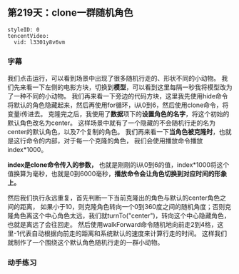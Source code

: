 ## 第219天：clone一群随机角色


```@TencentVideo
styleID: 0
tencentVideo:
  vid: l3301y8v6vm

```



### 字幕

我们点击运行，可以看到场景中出现了很多随机行走的、形状不同的小动物。
我们先来看一下左侧的电影方块，切换到**模型**，可以看到这里每隔一秒我将模型改为了一种不同的小动物。
我们再来看一下旁边的代码方块，这里我先使用hide命令将默认的角色隐藏起来，然后再使用for循环，i从0到6，然后使用clone命令，将变量i传进去。
克隆完之后，我使用了**数据**项下的**设置角色的名字**，将这个初始的默认角色改名为center。
这样场景中就有了一个隐藏的不会随机行走的名为center的默认角色，以及7个复制的角色。
我们再来看一下**当角色被克隆时**，也就是这行命令的内部，对于每一个克隆的角色，
我们会使用播放命令播放index*1000。 

**index是clone命令传入的参数，** 也就是刚刚的i从0到6的值，index*1000将这个值换算为毫秒，也就是0到6000毫秒，**播放命令会让角色切换到对应时间的形象上。**

然后我们执行永远重复，首先判断一下当前克隆出的角色与默认的center角色之间的距离，
如果小于10，则克隆角色转向一个0到360度之间的随机角度；否则克隆角色离这个中心角色太远，我们就turnTo("center")，转向这个中心隐藏角色，也就是离远了会往回走。
然后使用walkForward命令随机地向前走2到4格，这里-1代表自动根据向前走的距离和系统默认的速度来计算行走的时间。
这样我们就制作了一个围绕这个默认角色随机行走的一群小动物。

### 动手练习